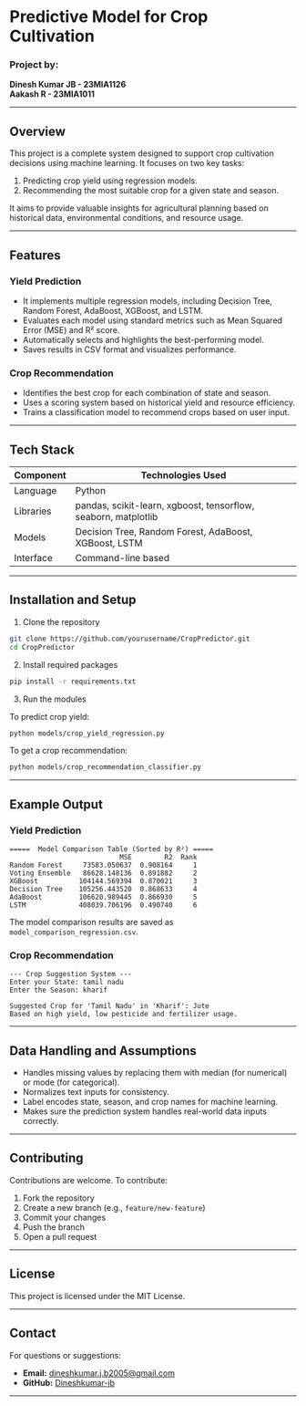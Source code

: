 # Predictive Model for Crop Cultivation
### Project by:  
**Dinesh Kumar JB - 23MIA1126**  
**Aakash R - 23MIA1011**

---

## Overview

This project is a complete system designed to support crop cultivation decisions using machine learning. It focuses on two key tasks:

1. Predicting crop yield using regression models.
2. Recommending the most suitable crop for a given state and season.

It aims to provide valuable insights for agricultural planning based on historical data, environmental conditions, and resource usage.

---

## Features

### Yield Prediction
- It implements multiple regression models, including Decision Tree, Random Forest, AdaBoost, XGBoost, and LSTM.
- Evaluates each model using standard metrics such as Mean Squared Error (MSE) and R² score.
- Automatically selects and highlights the best-performing model.
- Saves results in CSV format and visualizes performance.

### Crop Recommendation
- Identifies the best crop for each combination of state and season.
- Uses a scoring system based on historical yield and resource efficiency.
- Trains a classification model to recommend crops based on user input.

---

## Tech Stack

| Component     | Technologies Used                        |
|---------------|-------------------------------------------|
| Language      | Python                                    |
| Libraries     | pandas, scikit-learn, xgboost, tensorflow, seaborn, matplotlib |
| Models        | Decision Tree, Random Forest, AdaBoost, XGBoost, LSTM |
| Interface     | Command-line based                        |

---

## Installation and Setup

1. Clone the repository

```bash
git clone https://github.com/yourusername/CropPredictor.git
cd CropPredictor
```

2. Install required packages

```bash
pip install -r requirements.txt
```

3. Run the modules

To predict crop yield:
```bash
python models/crop_yield_regression.py
```

To get a crop recommendation:
```bash
python models/crop_recommendation_classifier.py
```

---

## Example Output

### Yield Prediction
```
=====  Model Comparison Table (Sorted by R²) =====
                           MSE        R2  Rank
Random Forest     73583.050637  0.908164     1
Voting Ensemble   86628.148136  0.891882     2
XGBoost          104144.569394  0.870021     3
Decision Tree    105256.443520  0.868633     4
AdaBoost         106620.989445  0.866930     5
LSTM             408039.706196  0.490740     6
```

The model comparison results are saved as `model_comparison_regression.csv`.

### Crop Recommendation
```
--- Crop Suggestion System ---
Enter your State: tamil nadu
Enter the Season: kharif

Suggested Crop for 'Tamil Nadu' in 'Kharif': Jute
Based on high yield, low pesticide and fertilizer usage.
```

---

## Data Handling and Assumptions

- Handles missing values by replacing them with median (for numerical) or mode (for categorical).
- Normalizes text inputs for consistency.
- Label encodes state, season, and crop names for machine learning.
- Makes sure the prediction system handles real-world data inputs correctly.

---

## Contributing

Contributions are welcome. To contribute:

1. Fork the repository
2. Create a new branch (e.g., `feature/new-feature`)
3. Commit your changes
4. Push the branch
5. Open a pull request

---

## License

This project is licensed under the MIT License.

---

## Contact

For questions or suggestions:

- **Email:** dineshkumar.j.b2005@gmail.com  
- **GitHub:** [Dineshkumar-jb](https://github.com/Dineshkumar-jb)  

---
